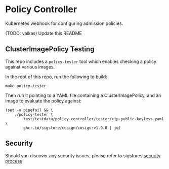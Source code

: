 # Policy Controller

Kubernetes webhook for configuring admission policies.

(TODO: vaikas) Update this README

## ClusterImagePolicy Testing

This repo includes a `policy-tester` tool which enables checking a policy against
various images.

In the root of this repo, run the following to build:
```
make policy-tester
```

Then run it pointing to a YAML file containing a ClusterImagePolicy, and an image to evaluate the policy against:
```
(set -o pipefail && \
    ./policy-tester \
        test/testdata/policy-controller/tester/cip-public-keyless.yaml \
        ghcr.io/sigstore/cosign/cosign:v1.9.0 | jq)
```

## Security

Should you discover any security issues, please refer to sigstores [security
process](https://github.com/sigstore/community/blob/main/SECURITY.md)
